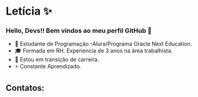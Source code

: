 #  Letícia ✨
### Hello, Devs!! Bem vindos ao meu perfil GitHub 👋

- 🔭 Estudante de Programação -Alura/Programa Oracle Next Education.
- 🎓 Formada em RH. Experiencia de 3 anos na área trabalhista.
- 💫  Estou em transição de carreira.
-  ⚡ Constante Aprendizado.

## Contatos:






